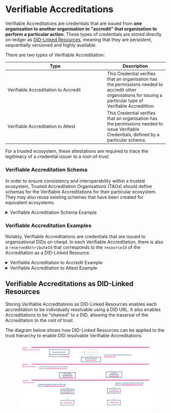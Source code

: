 # Verifiable Accreditations

Verifiable Accreditations are credentials that are issued from **one organisation to another organisation to "accredit" that organisation to perform a particular action**. These types of credentials are stored directly on-ledger as [DID-Linked Resources](../../../../architecture/adr-list/adr-002-did-linked-resources.md), meaning that they are persistent, sequentially versioned and highly available.&#x20;

There are two types of Verifiable Accreditation:

<table><thead><tr><th width="299">Type</th><th>Description</th></tr></thead><tbody><tr><td>Verifiable Accreditation to Accredit</td><td>This Credential verifies that an organisation has the permissions needed to accredit other organisations for issuing a particular type of Verifiable Accredittion.</td></tr><tr><td>Verifiable Accreditation to Attest</td><td>This Credential verifies that an organisation has the permissions needed to issue Verifiable Credentials, defined by a particular schema.</td></tr></tbody></table>

For a trusted ecosystem, these attestations are required to trace the legitimacy of a credential issuer to a root-of-trust.&#x20;

### Verifiable Accreditation Schema

In order to ensure consistency and interoperability within a trusted ecosystem, Trusted Accreditation Organisations (TAOs) should define schemas for the Verifiable Accreditations for their particular ecosystem. They may also reuse existing schemas that have been created for equivalent ecosystems.

<details>

<summary>Verifiable Accreditation Schema Example</summary>

```json
{
  "$schema": "https://json-schema.org/draft/2020-12/schema",
  "title": "Verifiable Accreditation Record",
  "description": "Schema of an Verifiable Accreditation",
  "type": "object",
  "allOf": [
    {
      "properties": {
        "credentialSubject": {
          "description": "Defines additional information about the subject that is described by the Verifiable Accreditation",
          "type": "object",
          "properties": {
            "id": {
              "description": "Defines a unique identifier of the Verifiable Attestation",
              "type": "string",
              "format": "uri"
            },
            "reservedAttributeId": {
              "description": "Defines the attributeId this Verifiable Accreditation has been created for",
              "type": "string"
            },
            "accreditedFor": {
              "description": "Defines a list of claims that define/determine the authorisation of an Issuer to issue certain types of VCs",
              "type": "array",
              "items": {
                "type": "object",
                "properties": {
                  "schemaId": {
                    "description": "Schema, registered as a DID-Linked Resource, which the accredited organisation is allowed to issue, as per their accreditation",
                    "type": "string",
                    "format": "uri"
                  },
                  "types": {
                    "type": "array",
                    "items": {
                      "type": "string"
                    }
                  },
                  "limitJurisdiction": {
                    "anyOf": [
                      {
                        "description": "Defines the jurisdiction for which the accreditation is valid",
                        "type": "string",
                        "format": "uri"
                      },
                      {
                        "type": "array",
                        "description": "Defines the jurisdictions for which the accreditation is valid",
                        "items": {
                          "type": "string",
                          "format": "uri"
                        }
                      }
                    ]
                  }
                },
                "required": ["schemaId", "types", "limitJurisdiction"]
              }
            }
          },
          "required": ["id", "reservedAttributeId", "accreditedFor"]
        },
        "credentialStatus": {
          "description": "Defines revocation details for the issued credential. Further redefined by type extension",
          "type": "object",
          "properties": {
            "id": {
              "description": "Exact identity for the credential status",
              "type": "string",
              "format": "uri"
            },
            "type": {
              "description": "Defines the revocation status type",
              "type": "string",
              "const": "AccreditationEntry"
            }
          },
          "required": ["id", "type"]
        }
      },
      "required": [
        "expirationDate",
        "credentialSubject",
        "credentialStatus",
        "termsOfUse"
      ]
    }
  ]
}

```

</details>

### Verifiable Accreditation Examples

Notably, Verifiable Accreditations are credentials that are issued to organisational DIDs on cheqd. In each Verifiable Accreditation, there is also a `reservedAttributeId` that corresponds to the `resourceId` of the Accreditation as a DID-Linked Resource.

<details>

<summary>Verifiable Accreditation to Accredit Example</summary>

```json
{
  "@context": ["https://www.w3.org/2018/credentials/v1"],
  "id": "urn:uuid:8568b525-a24e-4bc0-9d97-6a8459ec0130",
  "type": [
    "VerifiableCredential",
    "VerifiableAttestation",
    "VerifiableAccreditation",
    "VerifiableAccreditationToAccredit"
  ],
  "issuer": "did:cheqd:testnet:098c4f66-b461-4037-9cf0-c5db75b270c6",
  "issuanceDate": "2021-11-01T00:00:00Z",
  "validFrom": "2021-11-01T00:00:00Z",
  "expirationDate": "2025-06-22T14:11:44Z",
  "issued": "2020-06-22T14:11:44Z",
  "credentialSubject": {
    "id": "did:cheqd:testnet:e21b63d1-a771-4eb9-9452-869cd30fd622",
    "reservedAttributeId": "05afe541-77dd-4eda-9e01-2258c74b291b",
    "accreditedFor": [
      {
        "schemaId": "did:cheqd:testnet:098c4f66-b461-4037-9cf0-c5db75b270c6/resources/83eb0ed8-37d1-4ba6-9e0b-40d60676d4aa",
        "types": [
          "VerifiableCredential",
          "VerifiableAttestation",
          "DiplomaCredential"
        ]
      }
    ]
  },
  "credentialStatus": {
    "id": "did:cheqd:testnet:098c4f66-b461-4037-9cf0-c5db75b270c6?resourceName=accreditationStatus&resourceType=StatusList2021Revocation",
    "type": "StatusList2021Revocation"
  },
  "credentialSchema": [
    {
      "id": "did:cheqd:testnet:098c4f66-b461-4037-9cf0-c5db75b270c6/resources/83eb0ed8-37d1-4ba6-9e0b-40d60676d4aa",
      "type": "FullJsonSchemaValidator2021"
    },
  "termsOfUse": {
    "type": "AccreditationPolicy",
    "parentAccreditation": "did:cheqd:testnet:098c4f66-b461-4037-9cf0-c5db75b270c6/resources/83eb0ed8-37d1-4ba6-9e0b-40d60676d4aa",
    "policyId": "https://example.com/policies/124",
    "rootAuthorisation": "did:cheqd:testnet:098c4f66-b461-4037-9cf0-c5db75b270c6/resources/83eb0ed8-37d1-4ba6-9e0b-40d60676d4aa",
    "trustFramework": "cheqd Governance Framework"
    }
  ]
}


```

</details>

<details>

<summary>Verifiable Accreditation to Attest Example</summary>

```json
{
  "@context": ["https://www.w3.org/2018/credentials/v1"],
  "id": "urn:uuid:8568b525-a24e-4bc0-9d97-6a8459ec0130",
  "type": [
    "VerifiableCredential",
    "VerifiableAttestation",
    "VerifiableAccreditation",
    "VerifiableAccreditationToAttest"
  ],
  "issuer": "did:cheqd:testnet:098c4f66-b461-4037-9cf0-c5db75b270c6",
  "issuanceDate": "2021-11-01T00:00:00Z",
  "validFrom": "2021-11-01T00:00:00Z",
  "expirationDate": "2025-06-22T14:11:44Z",
  "issued": "2020-06-22T14:11:44Z",
  "credentialSubject": {
    "id": "did:cheqd:testnet:e21b63d1-a771-4eb9-9452-869cd30fd622",
    "reservedAttributeId": "15b49499-2a36-4c73-9f5b-7409b44ce7a3",
    "accreditedFor": [
      {
        "schemaId": "did:cheqd:testnet:098c4f66-b461-4037-9cf0-c5db75b270c6/resources/da4159f1-ff50-4a7c-b0cb-40d3a1f71003a",
        "types": [
          "VerifiableCredential",
          "VerifiableAttestation",
          "DiplomaCredential"
        ]
    ]
  },
  "credentialStatus": {
    "id": "did:cheqd:testnet:098c4f66-b461-4037-9cf0-c5db75b270c6?resourceName=accreditationStatusToAttest&resourceType=StatusList2021Revocation",
    "type": "EbsiAccreditationEntry"
  },
  "termsOfUse": [
    {
      "id": "https://example.com/governance-framework/../..xyz",
      "type": "GovernanceFramework"
    }
  ],
  "credentialSchema": [
    {
      "id": "did:cheqd:testnet:098c4f66-b461-4037-9cf0-c5db75b270c6/resources/da4159f1-ff50-4a7c-b0cb-40d3a1f71003a",
      "type": "FullJsonSchemaValidator2021"
    }
  ]
}


```

</details>

## Verifiable Accreditations as DID-Linked Resources

Storing Verifiable Accreditations as DID-Linked Resources enables each accreditation to be individually resolvable using a DID URL. It also enables Accreditations to be "chained" to a DID, allowing the traversal of the Accreditation to the root of trust.&#x20;

The diagram below shows how DID-Linked Resources can be applied to the trust hierarchy to enable DID resolvable Verifiable Accreditations:

<figure><img src="../../../../.gitbook/assets/Trust Chains using DLRs.png" alt=""><figcaption></figcaption></figure>
